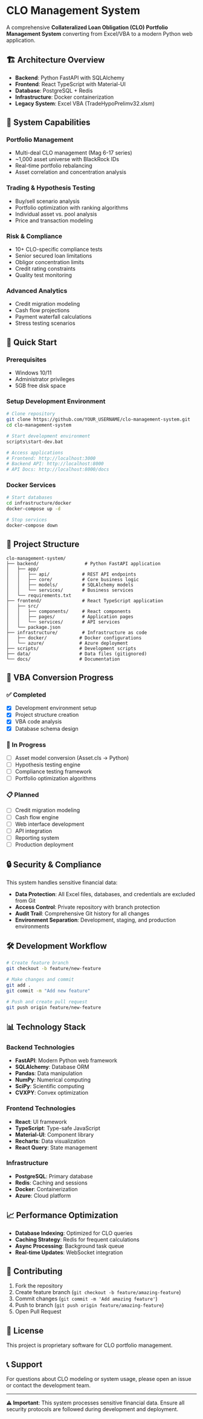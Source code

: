 # CLO Management System

A comprehensive **Collateralized Loan Obligation (CLO) Portfolio Management System** converting from Excel/VBA to a modern Python web application.

## 🏗️ Architecture Overview

- **Backend**: Python FastAPI with SQLAlchemy
- **Frontend**: React TypeScript with Material-UI  
- **Database**: PostgreSQL + Redis
- **Infrastructure**: Docker containerization
- **Legacy System**: Excel VBA (TradeHypoPrelimv32.xlsm)

## 🎯 System Capabilities

### **Portfolio Management**
- Multi-deal CLO management (Mag 6-17 series)
- ~1,000 asset universe with BlackRock IDs
- Real-time portfolio rebalancing
- Asset correlation and concentration analysis

### **Trading & Hypothesis Testing**
- Buy/sell scenario analysis
- Portfolio optimization with ranking algorithms
- Individual asset vs. pool analysis
- Price and transaction modeling

### **Risk & Compliance**
- 10+ CLO-specific compliance tests
- Senior secured loan limitations
- Obligor concentration limits  
- Credit rating constraints
- Quality test monitoring

### **Advanced Analytics**
- Credit migration modeling
- Cash flow projections
- Payment waterfall calculations
- Stress testing scenarios

## 🚀 Quick Start

### Prerequisites
- Windows 10/11
- Administrator privileges
- 5GB free disk space

### Setup Development Environment

```bash
# Clone repository
git clone https://github.com/YOUR_USERNAME/clo-management-system.git
cd clo-management-system

# Start development environment
scripts\start-dev.bat

# Access applications
# Frontend: http://localhost:3000
# Backend API: http://localhost:8000  
# API Docs: http://localhost:8000/docs
```

### Docker Services
```bash
# Start databases
cd infrastructure/docker
docker-compose up -d

# Stop services  
docker-compose down
```

## 📁 Project Structure

```
clo-management-system/
├── backend/                 # Python FastAPI application
│   ├── app/
│   │   ├── api/            # REST API endpoints
│   │   ├── core/           # Core business logic
│   │   ├── models/         # SQLAlchemy models
│   │   └── services/       # Business services
│   └── requirements.txt
├── frontend/               # React TypeScript application
│   ├── src/
│   │   ├── components/     # React components
│   │   ├── pages/          # Application pages  
│   │   └── services/       # API services
│   └── package.json
├── infrastructure/         # Infrastructure as code
│   ├── docker/            # Docker configurations
│   └── azure/             # Azure deployment
├── scripts/               # Development scripts
├── data/                  # Data files (gitignored)
└── docs/                  # Documentation
```

## 🔄 VBA Conversion Progress

### ✅ Completed
- [x] Development environment setup
- [x] Project structure creation
- [x] VBA code analysis
- [x] Database schema design

### 🚧 In Progress  
- [ ] Asset model conversion (Asset.cls → Python)
- [ ] Hypothesis testing engine
- [ ] Compliance testing framework
- [ ] Portfolio optimization algorithms

### 📋 Planned
- [ ] Credit migration modeling
- [ ] Cash flow engine
- [ ] Web interface development
- [ ] API integration
- [ ] Reporting system
- [ ] Production deployment

## 🔒 Security & Compliance

This system handles sensitive financial data:

- **Data Protection**: All Excel files, databases, and credentials are excluded from Git
- **Access Control**: Private repository with branch protection
- **Audit Trail**: Comprehensive Git history for all changes
- **Environment Separation**: Development, staging, and production environments

## 🛠️ Development Workflow

```bash
# Create feature branch
git checkout -b feature/new-feature

# Make changes and commit
git add .
git commit -m "Add new feature"

# Push and create pull request
git push origin feature/new-feature
```

## 📊 Technology Stack

### **Backend Technologies**
- **FastAPI**: Modern Python web framework
- **SQLAlchemy**: Database ORM
- **Pandas**: Data manipulation
- **NumPy**: Numerical computing
- **SciPy**: Scientific computing
- **CVXPY**: Convex optimization

### **Frontend Technologies** 
- **React**: UI framework
- **TypeScript**: Type-safe JavaScript
- **Material-UI**: Component library
- **Recharts**: Data visualization
- **React Query**: State management

### **Infrastructure**
- **PostgreSQL**: Primary database
- **Redis**: Caching and sessions
- **Docker**: Containerization
- **Azure**: Cloud platform

## 📈 Performance Optimization

- **Database Indexing**: Optimized for CLO queries
- **Caching Strategy**: Redis for frequent calculations
- **Async Processing**: Background task queue
- **Real-time Updates**: WebSocket integration

## 🤝 Contributing

1. Fork the repository
2. Create feature branch (`git checkout -b feature/amazing-feature`)
3. Commit changes (`git commit -m 'Add amazing feature'`)
4. Push to branch (`git push origin feature/amazing-feature`)  
5. Open Pull Request

## 📝 License

This project is proprietary software for CLO portfolio management.

## 📞 Support

For questions about CLO modeling or system usage, please open an issue or contact the development team.

---

**⚠️ Important**: This system processes sensitive financial data. Ensure all security protocols are followed during development and deployment.